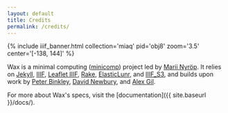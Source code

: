 ```yaml
---
layout: default
title: Credits
permalink: /credits/
---
```

{% include iiif_banner.html collection='miaq' pid='obj8' zoom='3.5' center='[-138, 144]' %}

Wax is a minimal computing ([minicomp](https://github.com/minicomp)) project led by [Marii Nyröp](http://marii.info/). It relies on [Jekyll](https://jekyllrb.com), [IIIF](http://iiif.io), [Leaflet IIIF](https://github.com/mejackreed/Leaflet-IIIF), [Rake](https://ruby.github.io/rake/), [ElasticLunr](http://elasticlunr.com/), and [IIIF_S3](https://github.com/cmoa/iiif_s3), and builds upon work by [Peter Binkley](https://github.com/pbinkley), [David Newbury](https://github.com/workergnome), and [Alex Gil](https://github.com/elotroalex).

For more about Wax's specs, visit the [documentation]({{ site.baseurl }}/docs/).
